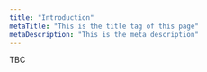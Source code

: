 ```yaml
---
title: "Introduction"
metaTitle: "This is the title tag of this page"
metaDescription: "This is the meta description"
---
```


TBC